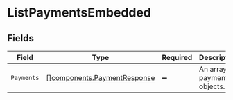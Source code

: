 # ListPaymentsEmbedded


## Fields

| Field                                                                      | Type                                                                       | Required                                                                   | Description                                                                |
| -------------------------------------------------------------------------- | -------------------------------------------------------------------------- | -------------------------------------------------------------------------- | -------------------------------------------------------------------------- |
| `Payments`                                                                 | [][components.PaymentResponse](../../models/components/paymentresponse.md) | :heavy_minus_sign:                                                         | An array of payment objects.                                               |